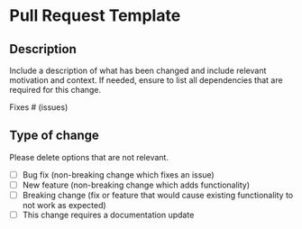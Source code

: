 # Pull Request Template

## Description

Include a description of what has been changed and include relevant motivation and context.
If needed, ensure to list all dependencies that are required for this change.

Fixes # (issues)

## Type of change

Please delete options that are not relevant.

- [ ] Bug fix (non-breaking change which fixes an issue)
- [ ] New feature (non-breaking change which adds functionality)
- [ ] Breaking change (fix or feature that would cause existing functionality to not work as expected)
- [ ] This change requires a documentation update

